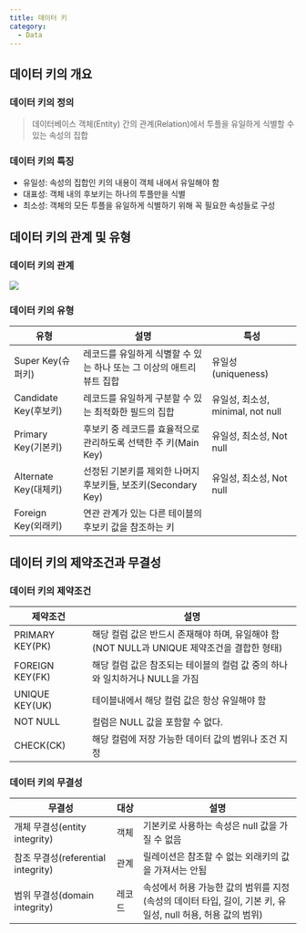 ```yaml
---
title: 데이터 키
category:
  - Data
---
```


## 데이터 키의 개요
### 데이터 키의 정의
> 데이터베이스 객체(Entity) 간의 관계(Relation)에서 투플을 유일하게 식별할 수 있는 속성의 집합

### 데이터 키의 특징
* 유일성: 속성의 집합인 키의 내용이 객체 내에서 유일해야 함
* 대표성: 객체 내의 후보키는 하나의 투플만을 식별
* 최소성: 객체의 모든 투플을 유일하게 식별하기 위해 꼭 필요한 속성들로 구성

## 데이터 키의 관계 및 유형
### 데이터 키의 관계
![](http://mblogthumb2.phinf.naver.net/20160326_17/z0zeeee_14589979389217ciAs_PNG/B0FCB0C0CCC5A3C0BA.png?type=w2)

### 데이터 키의 유형

|유형|설명|특성|
|---|---|---|
|Super Key(슈퍼키)|레코드를 유일하게 식별할 수 있는 하나 또는 그 이상의 애트리뷰트 집합|유일성(uniqueness)|
|Candidate Key(후보키)|레코드를 유일하게 구분할 수 있는 최적화한 필드의 집합|유일성, 최소성, minimal, not null|
|Primary Key(기본키)|후보키 중 레코드를 효율적으로 관리하도록 선택한 주 키(Main Key)|유일성, 최소성, Not null|
|Alternate Key(대체키)|선정된 기본키를 제외한 나머지 후보키들, 보조키(Secondary Key)|유일성, 최소성, Not null|
|Foreign Key(외래키)|연관 관계가 있는 다른 테이블의 후보키 값을 참조하는 키||

## 데이터 키의 제약조건과 무결성
### 데이터 키의 제약조건

|제약조건|설명|
|------|---|
|PRIMARY KEY(PK)|해당 컬럼 값은 반드시 존재해야 하며, 유일해야 함<br>(NOT NULL과 UNIQUE 제약조건을 결합한 형태)|
|FOREIGN KEY(FK)|해당 컬럼 값은 참조되는 테이블의 컬럼 값 중의 하나와 일치하거나 NULL을 가짐|
|UNIQUE KEY(UK)|테이블내에서 해당 컬럼 값은 항상 유일해야 함|
|NOT NULL|컬럼은 NULL 값을 포함할 수 없다.|
|CHECK(CK)|해당 컬럼에 저장 가능한 데이터 값의 범위나 조건 지정|

### 데이터 키의 무결성

|무결성|대상|설명|
|---|---|---|
|개체 무결성(entity integrity)|객체|기본키로 사용하는 속성은 null 값을 가질 수 없음|
|참조 무결성(referential integrity)|관계|릴레이션은 참조할 수 없는 외래키의 값을 가져서는 안됨|
|범위 무결성(domain integrity)|레코드|속성에서 허용 가능한 값의 범위를 지정<br>(속성의 데이터 타입, 길이, 기본 키, 유일성, null 허용, 허용 값의 범위)|
